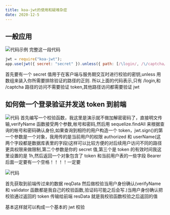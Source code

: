 ```yaml
---
title: koa-jwt的使用和疑难杂症
date: 2020-12-5
---
```


## 一般应用

![代码示例](1.png)
完整这一段代码

```javascript
jwt = require("koa-jwt");
app.use(jwt({ secret: "secret" }).unless({ path: [/\login/, /\/captcha/] }));
```

首先要有一个 secret 值用于在客户端与服务期交互时进行校验的密钥,unless 用数组来装入你所需要排除验证的路径的正则.
所以上面的代码表示,只有 /login,和 /captcha 路径的访问不需要验证 token,其他路径访问都需要验证 jwt

## 如何做一个登录验证并发送 token 到前端

![代码](3.png)
首先编写一个校验函数，我这里是演示就不做加解密密码了，直接明文传输,verifyName 函数接受两个参数,帐号和密码,然后用 sequelize.findAll 来根据查询的帐号和密码确认身份,如果查询到相符的用户构造一个 token，jwt.sign()的第一个参数是一个对象，我用传的是当前用户的权限 authorized 和 userName(这两个字段都是数据库表里的字段)这样可以比较方便的对后续用户访问不同的路径更具权限来做限制,第二个参数是你的 secret 值,第三个是 token 的有效时间我这里设置的是 1h,然后返回一个对象包含了 token 和当前用户表的一些字段 Bearer 后面一定要有一个空格！！！！一定要

![代码](2.png)

首先获取到前端传过来的数据 reqData 然后做校验当用户身份确认(verifyName 和 validator 函数都是我自己的校验函数,验证码可能之后会写.)当用户身份确认把校验通过返回的 token 传输给前端 resData 就是我校验函数校验之后返回的值

基本这样就可以构成一个基本的 jwt 校验
